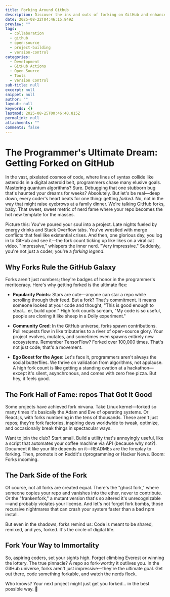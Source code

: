 ```yaml
---
title: Forking Around Github
description: Discover the ins and outs of forking on GitHub and enhance your collaborative coding skills with our comprehensive guide.
date: 2025-08-22T04:46:15.849Z
preview: ""
tags:
  - collaboration
  - github
  - open-source
  - project-building
  - version-control
categories:
  - Development
  - GitHub Actions
  - Open Source
  - Tools
  - Version Control
sub-title: null
excerpt: null
snippet: null
author: ""
layout: null
keywords: {}
lastmod: 2025-08-25T00:46:40.815Z
permalink: null
attachments: ""
comments: false
---
```


# The Programmer's Ultimate Dream: Getting Forked on GitHub

In the vast, pixelated cosmos of code, where lines of syntax collide like asteroids in a digital asteroid belt, programmers chase many elusive goals. Mastering quantum algorithms? Sure. Debugging that one stubborn bug that's haunted your dreams for weeks? Absolutely. But let's be real—deep down, every coder's heart beats for one thing: getting *forked*. No, not in the way that might raise eyebrows at a family dinner. We're talking GitHub forks, baby. That sweet, sweet metric of nerd fame where your repo becomes the hot new template for the masses.

Picture this: You've poured your soul into a project. Late nights fueled by energy drinks and Stack Overflow tabs. You've wrestled with merge conflicts that feel like existential crises. And then, one glorious day, you log in to GitHub and see it—the fork count ticking up like likes on a viral cat video. "Impressive," whispers the inner nerd. "Very impressive." Suddenly, you're not just a coder; you're a *forking legend*.

## Why Forks Rule the GitHub Galaxy

Forks aren't just numbers; they're badges of honor in the programmer's meritocracy. Here's why getting forked is the ultimate flex:

- **Popularity Points**: Stars are cute—anyone can star a repo while scrolling through their feed. But a fork? That's commitment. It means someone looked at your code and thought, "This is good enough to steal... er, build upon." High fork counts scream, "My code is so useful, people are cloning it like sheep in a Dolly experiment."

- **Community Cred**: In the GitHub universe, forks spawn contributions. Pull requests flow in like tributaries to a river of open-source glory. Your project evolves, mutates, and sometimes even spawns entirely new ecosystems. Remember TensorFlow? Forked over 100,000 times. That's not just code; that's a movement.

- **Ego Boost for the Ages**: Let's face it, programmers aren't always the social butterflies. We thrive on validation from algorithms, not applause. A high fork count is like getting a standing ovation at a hackathon—except it's silent, asynchronous, and comes with zero free pizza. But hey, it feels good.

## The Fork Hall of Fame: repos That Got It Good

Some projects have achieved fork nirvana. Take Linux kernel—forked so many times it's basically the Adam and Eve of operating systems. Or React.js, with forks numbering in the tens of thousands. These aren't just repos; they're fork factories, inspiring devs worldwide to tweak, optimize, and occasionally break things in spectacular ways.

Want to join the club? Start small. Build a utility that's annoyingly useful, like a script that automates your coffee machine via API (because why not?). Document it like your life depends on it—READMEs are the foreplay to forking. Then, promote it on Reddit's r/programming or Hacker News. Boom: Forks incoming.

## The Dark Side of the Fork

Of course, not all forks are created equal. There's the "ghost fork," where someone copies your repo and vanishes into the ether, never to contribute. Or the "frankenfork," a mutant version that's so altered it's unrecognizable—and probably violates your license. And let's not forget fork bombs, those recursive nightmares that can crash your system faster than a bad npm install.

But even in the shadows, forks remind us: Code is meant to be shared, remixed, and yes, forked. It's the circle of digital life.

## Fork Your Way to Immortality

So, aspiring coders, set your sights high. Forget climbing Everest or winning the lottery. The true pinnacle? A repo so fork-worthy it outlives you. In the GitHub universe, forks aren't just impressive—they're the ultimate goal. Get out there, code something forkable, and watch the nerds flock.

Who knows? Your next project might just get you forked... in the best possible way. 🚀